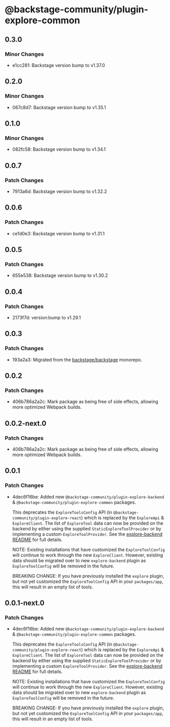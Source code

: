 # @backstage-community/plugin-explore-common

## 0.3.0

### Minor Changes

- e1cc281: Backstage version bump to v1.37.0

## 0.2.0

### Minor Changes

- 067c8d7: Backstage version bump to v1.35.1

## 0.1.0

### Minor Changes

- 082fc58: Backstage version bump to v1.34.1

## 0.0.7

### Patch Changes

- 7913a6d: Backstage version bump to v1.32.2

## 0.0.6

### Patch Changes

- ce1d0e3: Backstage version bump to v1.31.1

## 0.0.5

### Patch Changes

- 655e538: Backstage version bump to v1.30.2

## 0.0.4

### Patch Changes

- 2173f7d: version:bump to v1.29.1

## 0.0.3

### Patch Changes

- 193a2a3: Migrated from the [backstage/backstage](https://github.com/backstage/backstage) monorepo.

## 0.0.2

### Patch Changes

- 406b786a2a2c: Mark package as being free of side effects, allowing more optimized Webpack builds.

## 0.0.2-next.0

### Patch Changes

- 406b786a2a2c: Mark package as being free of side effects, allowing more optimized Webpack builds.

## 0.0.1

### Patch Changes

- 4dec6f16be: Added new `@backstage-community/plugin-explore-backend` & `@backstage-community/plugin-explore-common` packages.

  This deprecates the `ExploreToolsConfig` API (in `@backstage-community/plugin-explore-react`) which is replaced by the `ExploreApi` & `ExploreClient`. The list of `ExploreTool` data can now be provided on the backend by either using the supplied `StaticExploreToolProvider` or by implementing a custom `ExploreToolProvider`. See the [explore-backend README](https://github.com/backstage/backstage/blob/master/plugins/explore-backend/README.md) for full details.

  NOTE: Existing installations that have customized the `ExploreToolConfig` will continue to work through the new `ExploreClient`. However, existing data should be migrated over to new `explore-backend` plugin as `ExploreToolConfig` will be removed in the future.

  BREAKING CHANGE: If you have previously installed the `explore` plugin, but not yet customized the `ExploreToolConfig` API in your `packages/app`, this will result in an empty list of tools.

## 0.0.1-next.0

### Patch Changes

- 4dec6f16be: Added new `@backstage-community/plugin-explore-backend` & `@backstage-community/plugin-explore-common` packages.

  This deprecates the `ExploreToolsConfig` API (in `@backstage-community/plugin-explore-react`) which is replaced by the `ExploreApi` & `ExploreClient`. The list of `ExploreTool` data can now be provided on the backend by either using the supplied `StaticExploreToolProvider` or by implementing a custom `ExploreToolProvider`. See the [explore-backend README](https://github.com/backstage/backstage/blob/master/plugins/explore-backend/README.md) for full details.

  NOTE: Existing installations that have customized the `ExploreToolConfig` will continue to work through the new `ExploreClient`. However, existing data should be migrated over to new `explore-backend` plugin as `ExploreToolConfig` will be removed in the future.

  BREAKING CHANGE: If you have previously installed the `explore` plugin, but not yet customized the `ExploreToolConfig` API in your `packages/app`, this will result in an empty list of tools.
